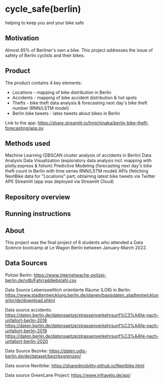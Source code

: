 # cycle_safe(berlin)

helping to keep you and your bike safe


## Motivation

Almost 85% of Berliner's own a bike. This project addresses the issue of safety of Berlin cyclists and their bikes.


## Product

The product contains 4 key elements:
- Locations - mapping of bike distribution in Berlin
- Accidents - mapping of bike accident distribution & hot spots 
- Thefts - bike theft data analysis & forecasting next day's bike theft number (RNN/LSTM model)
- Berlin bike tweets - lates tweets about bikes in Berlin

Link to the app: https://share.streamlit.io/hmichinaka/berlin-bike-theft-forecasting/app.py

## Methods used

Machine Learning (DBSCAN cluster analysis of accidents in Berlin)
Data Analysis
Data Visualization (exploratory data analysis incl. mapping with plotly.express & folium) 
Predictive Modeling (forecasting next day's bike theft count in Berlin with time series RNN/LSTM model)
APIs (fetiching NextBike data for "Locations" part; obtaining latest bike tweets via Twitter API)
Streamlit (app was deployed via Streamlit Cloud)

## Repository overview


## Running instructions


## About

This project was the final project of 6 students who attended a Data Science bootcamp at Le Wagon Berlin between January-March 2022.

## Data Sources


Polizei Berlin: https://www.internetwache-polizei-berlin.de/vdb/Fahrraddiebstahl.csv

Data Source Lebensweltlich orientierte Räume (LOR) in Berlin: https://www.stadtentwicklung.berlin.de/planen/basisdaten_stadtentwicklung/lor/de/download.shtml

Data source accidents: https://daten.berlin.de/datensaetze/strassenverkehrsunf%C3%A4lle-nach-unfallort-berlin-2018
                       https://daten.berlin.de/datensaetze/strassenverkehrsunf%C3%A4lle-nach-unfallort-berlin-2019
                       https://daten.berlin.de/datensaetze/strassenverkehrsunf%C3%A4lle-nach-unfallort-berlin-2020

Data Source Bezirke: https://daten.odis-berlin.de/de/dataset/bezirksgrenzen/

Data source Nextbike: https://sharedmobility.github.io/Nextbike.html

Data source GreenLane Project: https://www.infravelo.de/api/
